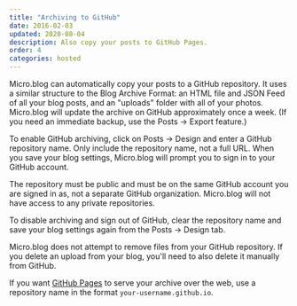 ```yaml
---
title: "Archiving to GitHub"
date: 2016-02-03
updated: 2020-08-04
description: Also copy your posts to GitHub Pages.
order: 4
categories: hosted
---
```


Micro.blog can automatically copy your posts to a GitHub repository. It uses a similar structure to the Blog Archive Format: an HTML file and JSON Feed of all your blog posts, and an "uploads" folder with all of your photos. Micro.blog will update the archive on GitHub approximately once a week. (If you need an immediate backup, use the Posts → Export feature.)

To enable GitHub archiving, click on Posts → Design and enter a GitHub repository name. Only include the repository name, not a full URL. When you save your blog settings, Micro.blog will prompt you to sign in to your GitHub account.

The repository must be public and must be on the same GitHub account you are signed in as, not a separate GitHub organization. Micro.blog will not have access to any private repositories.

To disable archiving and sign out of GitHub, clear the repository name and save your blog settings again from the Posts → Design tab.

Micro.blog does not attempt to remove files from your GitHub repository. If you delete an upload from your blog, you'll need to also delete it manually from GitHub.

If you want [GitHub Pages](https://pages.github.com/) to serve your archive over the web, use a repository name in the format `your-username.github.io`.
